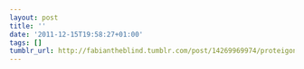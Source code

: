 ```yaml
---
layout: post
title: ''
date: '2011-12-15T19:58:27+01:00'
tags: []
tumblr_url: http://fabiantheblind.tumblr.com/post/14269969974/proteigon-by-burayan
---
```

